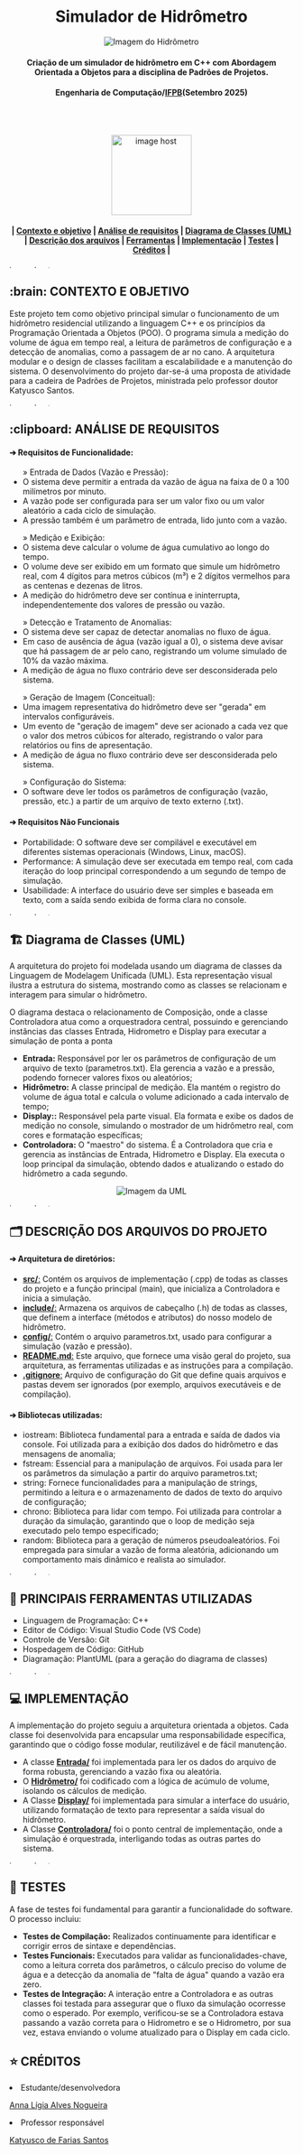 <h1 align="center"> Simulador de Hidrômetro </h1>
<p align="center"> 
<img src="images/hidrometro.jpg" alt="Imagem do Hidrômetro"/>
</p>
<h4 align="center"> Criação de um simulador de hidrômetro em C++ com Abordagem Orientada a Objetos para a disciplina de Padrões de Projetos. </h4>
<h4 align="center"> Engenharia de Computação/<a href="https://www.ifpb.edu.br/">IFPB</a>(Setembro 2025) </h4>

<br>
</br>
<p align="center"> 
<a href="https://image.jimcdn.com/app/cms/image/transf/dimension=970x10000:format=gif/path/sa16dc2497d80e05e/image/icd162bb94ffa0064/version/1551588419/image.gif" target="_blank"><img src="https://image.jimcdn.com/app/cms/image/transf/dimension=970x10000:format=gif/path/sa16dc2497d80e05e/image/icd162bb94ffa0064/version/1551588419/image.gif" alt="image host" height="142px"/></a>
</p>

<div align="center">
<h4> | <a href="#contexto">Contexto e objetivo</a> | <a href="#requisitos">Análise de requisitos</a> | <a href="#uml">Diagrama de Classes (UML)</a> | <a href="#arquivos">Descrição dos arquivos</a> | <a href="#ferramentas">Ferramentas</a> | <a href="#implementacao">Implementação</a> | <a href="#testes">Testes</a> | <a href="#creditos">Créditos</a> |</h4>
</div>

<a href="https://imgbox.com/3tZuCnVg" target="_blank"><img src="https://images2.imgbox.com/42/88/3tZuCnVg_o.png" alt="image host" height="5px" width="900px"/></a>

<h2 id="contexto"> :brain: CONTEXTO E OBJETIVO</h2>

<p>Este projeto tem como objetivo principal simular o funcionamento de um hidrômetro residencial utilizando a linguagem C++ e os princípios da Programação Orientada a Objetos (POO). O programa simula a medição do volume de água em tempo real, a leitura de parâmetros de configuração e a detecção de anomalias, como a passagem de ar no cano. A arquitetura modular e o design de classes facilitam a escalabilidade e a manutenção do sistema. O desenvolvimento do projeto dar-se-á uma proposta de atividade para a cadeira de Padrões de Projetos, ministrada pelo professor doutor Katyusco Santos.</p>

<a href="https://imgbox.com/3tZuCnVg" target="_blank"><img src="https://images2.imgbox.com/42/88/3tZuCnVg_o.png" alt="image host" height="5px" width="900px"/></a>

<h2 id="requisitos"> :clipboard: ANÁLISE DE REQUISITOS</h2>

<h4>➔ Requisitos de Funcionalidade:</h4>
<ul>
  » Entrada de Dados (Vazão e Pressão):
  <li> O sistema deve permitir a entrada da vazão de água na faixa de 0 a 100 milímetros por minuto. </li>
  <li> A vazão pode ser configurada para ser um valor fixo ou um valor aleatório a cada ciclo de simulação. </li>
  <li> A pressão também é um parâmetro de entrada, lido junto com a vazão. </li>
</ul>

<ul>
  » Medição e Exibição:
  <li> O sistema deve calcular o volume de água cumulativo ao longo do tempo. </li>
  <li> O volume deve ser exibido em um formato que simule um hidrômetro real, com 4 dígitos para metros cúbicos (m³) e 2 dígitos vermelhos para as centenas e dezenas de litros. </li>
  <li> A medição do hidrômetro deve ser contínua e ininterrupta, independentemente dos valores de pressão ou vazão. </li>
</ul>

<ul>
  » Detecção e Tratamento de Anomalias:
  <li> O sistema deve ser capaz de detectar anomalias no fluxo de água. </li>
  <li> Em caso de ausência de água (vazão igual a 0), o sistema deve avisar que há passagem de ar pelo cano, registrando um volume simulado de 10% da vazão máxima. </li>
  <li> A medição de água no fluxo contrário deve ser desconsiderada pelo sistema. </li>
</ul>

<ul>
  » Geração de Imagem (Conceitual):
  <li> Uma imagem representativa do hidrômetro deve ser "gerada" em intervalos configuráveis. </li>
  <li> Um evento de "geração de imagem" deve ser acionado a cada vez que o valor dos metros cúbicos for alterado, registrando o valor para relatórios ou fins de apresentação. </li>
  <li> A medição de água no fluxo contrário deve ser desconsiderada pelo sistema. </li>
</ul>

<ul>
  » Configuração do Sistema:
  <li> O software deve ler todos os parâmetros de configuração (vazão, pressão, etc.) a partir de um arquivo de texto externo (.txt). </li>
</ul>

<h4>➔ Requisitos Não Funcionais</h4>
<ul>
  <li> Portabilidade: O software deve ser compilável e executável em diferentes sistemas operacionais (Windows, Linux, macOS). </li>
  <li> Performance: A simulação deve ser executada em tempo real, com cada iteração do loop principal correspondendo a um segundo de tempo de simulação. </li>
  <li> Usabilidade: A interface do usuário deve ser simples e baseada em texto, com a saída sendo exibida de forma clara no console. </li>
</ul>

<a href="https://imgbox.com/3tZuCnVg" target="_blank"><img src="https://images2.imgbox.com/42/88/3tZuCnVg_o.png" alt="image host" height="5px" width="900px"/></a>

<h2 id="uml"> &#127959 Diagrama de Classes (UML)</h2>

<p>A arquitetura do projeto foi modelada usando um diagrama de classes da Linguagem de Modelagem Unificada (UML). Esta representação visual ilustra a estrutura do sistema, mostrando como as classes se relacionam e interagem para simular o hidrômetro.</p>

<p>O diagrama destaca o relacionamento de Composição, onde a classe Controladora atua como a orquestradora central, possuindo e gerenciando instâncias das classes Entrada, Hidrometro e Display para executar a simulação de ponta a ponta</p>

<ul>
  <li> <b>Entrada:</b> Responsável por ler os parâmetros de configuração de um arquivo de texto (parametros.txt). Ela gerencia a vazão e a pressão, podendo fornecer valores fixos ou aleatórios; </li>
  <li> <b>Hidrômetro:</b> A classe principal de medição. Ela mantém o registro do volume de água total e calcula o volume adicionado a cada intervalo de tempo; </li>
  <li> <b>Display::</b> Responsável pela parte visual. Ela formata e exibe os dados de medição no console, simulando o mostrador de um hidrômetro real, com cores e formatação específicas; </li>
  <li> <b>Controladora:</b> O "maestro" do sistema. É a Controladora que cria e gerencia as instâncias de Entrada, Hidrometro e Display. Ela executa o loop principal da simulação, obtendo dados e atualizando o estado do hidrômetro a cada segundo. </li>
</ul>

<p align="center"> 
<img src="images/uml.png" alt="Imagem da UML"/>
</p>

<a href="https://imgbox.com/3tZuCnVg" target="_blank"><img src="https://images2.imgbox.com/42/88/3tZuCnVg_o.png" alt="image host" height="5px" width="900px"/></a>

<h2 id="arquivos"> 🗂️ DESCRIÇÃO DOS ARQUIVOS DO PROJETO</h2>

<h4>➔ Arquitetura de diretórios:</h4>
<ul>
    <li><a href="https://github.com/ligianogueira2/projeto_hidrometro_pp/tree/main/src"><b>src/</b>:</a> Contém os arquivos de implementação (.cpp) de todas as classes do projeto e a função principal (main), que inicializa a Controladora e inicia a simulação. </li>
    <li><a href="https://github.com/ligianogueira2/projeto_hidrometro_pp/tree/main/include"><b>include/</b>:</a> Armazena os arquivos de cabeçalho (.h) de todas as classes, que definem a interface (métodos e atributos) do nosso modelo de hidrômetro. </li>
    <li><a href="https://github.com/ligianogueira2/projeto_hidrometro_pp/blob/main/.gitignore"><b>config/</b>:</a> Contém o arquivo parametros.txt, usado para configurar a simulação (vazão e pressão). </li>
    <li><a href="https://github.com/ligianogueira2/projeto_hidrometro_pp/blob/main/README.md"><b>README.md</b>:</a> Este arquivo, que fornece uma visão geral do projeto, sua arquitetura, as ferramentas utilizadas e as instruções para a compilação. </li>
    <li><a href="https://github.com/ligianogueira2/projeto_hidrometro_pp/blob/main/.gitignore"><b>.gitignore</b>:</a> Arquivo de configuração do Git que define quais arquivos e pastas devem ser ignorados (por exemplo, arquivos executáveis e de compilação). </li>
</ul>

<h4>➔ Bibliotecas utilizadas:</h4> 
<ul>
  <li>iostream: Biblioteca fundamental para a entrada e saída de dados via console. Foi utilizada para a exibição dos dados do hidrômetro e das mensagens de anomalia; </li>
  <li>fstream: Essencial para a manipulação de arquivos. Foi usada para ler os parâmetros da simulação a partir do arquivo parametros.txt; </li>
  <li>string: Fornece funcionalidades para a manipulação de strings, permitindo a leitura e o armazenamento de dados de texto do arquivo de configuração; </li>
  <li>chrono: Biblioteca para lidar com tempo. Foi utilizada para controlar a duração da simulação, garantindo que o loop de medição seja executado pelo tempo especificado; </li>
  <li>random: Biblioteca para a geração de números pseudoaleatórios. Foi empregada para simular a vazão de forma aleatória, adicionando um comportamento mais dinâmico e realista ao simulador. </li>
</ul>

<a href="https://imgbox.com/3tZuCnVg" target="_blank"><img src="https://images2.imgbox.com/42/88/3tZuCnVg_o.png" alt="image host" height="5px" width="900px"/></a>

<h2 id="ferramentas"> &#128295 PRINCIPAIS FERRAMENTAS UTILIZADAS </h2>

<ul>
    <li>Linguagem de Programação: C++  </li>
    <li>Editor de Código: Visual Studio Code (VS Code) </li>
    <li>Controle de Versão: Git </li>
    <li>Hospedagem de Código: GitHub </li>
    <li>Diagramação: PlantUML (para a geração do diagrama de classes) </li>
</ul> 

<a href="https://imgbox.com/3tZuCnVg" target="_blank"><img src="https://images2.imgbox.com/42/88/3tZuCnVg_o.png" alt="image host" height="5px" width="900px"/></a>

<h2 id="implementacao"> &#128187 IMPLEMENTAÇÃO </h2>

<p>A implementação do projeto seguiu a arquitetura orientada a objetos. Cada classe foi desenvolvida para encapsular uma responsabilidade específica, garantindo que o código fosse modular, reutilizável e de fácil manutenção.</p> 

<ul>
  <li>A classe <a href="https://github.com/ligianogueira2/projeto_hidrometro_pp/blob/main/src/Entrada.cpp"><b>Entrada/</b></a> foi implementada para ler os dados do arquivo de forma robusta, gerenciando a vazão fixa ou aleatória. </li>
  <li>O <a href="https://github.com/ligianogueira2/projeto_hidrometro_pp/blob/main/src/Hidrometro.cpp"><b>Hidrômetro/</b></a> foi codificado com a lógica de acúmulo de volume, isolando os cálculos de medição. </li>
  <li>A Classe <a href="https://github.com/ligianogueira2/projeto_hidrometro_pp/blob/main/src/Display.cpp"><b>Display/</b></a> foi implementada para simular a interface do usuário, utilizando formatação de texto para representar a saída visual do hidrômetro. </li>
  <li>A Classe <a href="https://github.com/ligianogueira2/projeto_hidrometro_pp/blob/main/src/Controladora.cpp"><b>Controladora/</b></a> foi o ponto central de implementação, onde a simulação é orquestrada, interligando todas as outras partes do sistema. </li>
</ul>

<a href="https://imgbox.com/3tZuCnVg" target="_blank"><img src="https://images2.imgbox.com/42/88/3tZuCnVg_o.png" alt="image host" height="5px" width="900px"/></a>

<h2 id="testes"> &#129514 TESTES </h2>

<p>A fase de testes foi fundamental para garantir a funcionalidade do software. O processo incluiu: </p> 

<ul>
    <li><b>Testes de Compilação:</b> Realizados continuamente para identificar e corrigir erros de sintaxe e dependências. </li>
    <li><b>Testes Funcionais:</b> Executados para validar as funcionalidades-chave, como a leitura correta dos parâmetros, o cálculo preciso do volume de água e a detecção da anomalia de "falta de água" quando a vazão era zero. </li>
    <li><b>Testes de Integração:</b> A interação entre a Controladora e as outras classes foi testada para assegurar que o fluxo da simulação ocorresse como o esperado. Por exemplo, verificou-se se a Controladora estava passando a vazão correta para o Hidrometro e se o Hidrometro, por sua vez, estava enviando o volume atualizado para o Display em cada ciclo.</li>
</ul> 

<h2 id="creditos"> &#11088 CRÉDITOS</h2>

<li>Estudante/desenvolvedora</li>
<p><a href="http://lattes.cnpq.br/2405746986360435">Anna Lígia Alves Nogueira</a></p>

<li>Professor responsável</li>
<p><a href="http://lattes.cnpq.br/1246085373474860">Katyusco de Farias Santos</a></p>